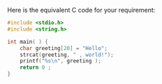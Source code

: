 Here is the equivalent C code for your requirement:

```c
#include <stdio.h>
#include <string.h>

int main( ) {
    char greeting[20] = "Hello";
    strcat(greeting, " , world!");
    printf("%s\n", greeting );
    return 0 ;
}
```
